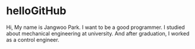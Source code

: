 # helloGitHub

Hi, My name is Jangwoo Park. I want to be a good programmer.
I studied about mechanical engineering at university.
And after graduation, I worked as a control engineer.  
